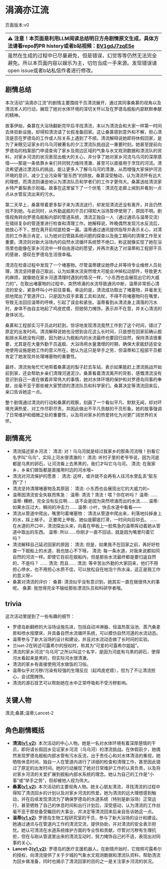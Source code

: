 # 涓滴亦江流
页面版本:v0
 

| :warning: 注意！本页面是利用LLM阅读总结明日方舟剧情原文生成，具体方法请看repo的PR history或者b站视频：[BV1gdJ7zqESe](https://www.bilibili.com/video/BV1gdJ7zqESe/)         |
|:----------------------------|
| 虽然在生成的过程中已尽量避免，但是错误，幻觉等等仍然无法完全避免。所以本页面内容以娱乐为主，切勿当成一手来源。发现错误请open issue或者b站私信作者进行修改。|



## 剧情总结
本次活动“涓滴亦江流”的剧情主要围绕干员清流展开，通过其同事桑葚的视角以及清流本人的行动，展现了她对水体环境的深切关怀以及在罗德岛舰船内部默默奉献的精神。

故事伊始，桑葚在大浴场翻新完毕后寻找清流，本以为清流会和大家一样第一时间去体验新设施，却得知清流请了长假准备回家。这让桑葚感到意外和不解，担心清流是否在罗德岛的工作或人际关系上遇到了不顺。清流解释说她即将休假回家，是为了亲眼见证家乡的乌乌河被著名的夕江漂流队挑战这一重要时刻。她甚至提前向罗德岛的档案部门申请查询了家乡及周边区域的气象与水文观测数据和漂流队的资料，对家乡河流的状况表现出极大的关心，并分享了她对家乡河流乌乌河的深厚感情——那是一条依靠乡亲们共同努力维持清澈、甚至可以直接用于烹饪的河流。清流希望通过漂流队的挑战，能让更多人了解乌乌河的清澈，从而增强大家保护河流环境的意识，减少工业污染等“脏东西”的排放。桑葚深受触动，认为清流怀有远大的理想，而清流则谦逊地认为漂流队员和学者们的工作才更伟大。桑葚送给清流家乡特产姜梨表示祝福。故事在这里留下了一个伏笔：清流在走廊上闻到并看到一点点从水管反流出来的污水。

第二天早上，桑葚带着更多梨子来为清流送行，却发现清流还没有离开，并且仍然找不到她。与此同时，从外勤返舰的干员们得知大浴场暂停使用了，原因不明。剧情视角转向罗德岛舰船内部的管道系统，清流正独自一人（通过通讯与温蒂交流）在错综复杂的管道里进行检查和清理工作。她解释说，昨晚偶然发现污水反流后，她放心不下，想在离开前彻底检查一遍。温蒂通过通讯提供指导并表示关心，对清流的工作表示肯定，认为她对旧管路系统问题的探查以及施工期间的清理工作至关重要。清流则对新大浴场内的自然水流循环系统赞不绝口，称这就像实现了她在浴场里也能像在家乡河流中一样自由游动的愿望，并再次表达了对温蒂和工程部干员的感谢，感叹在罗德岛生活很幸福。

清流在检查过程中发现了一个堵塞物。尽管温蒂建议她停止并等待专业维修人员处理，清流坚持要自己取出，认为如果水流突然增大可能会冲掉松动部件，导致更大的麻烦，就像她在家乡河道清理时遇到的情况一样，“小东西也会展现出它的大威力的”。在取出堵塞物的过程中，突然喷涌的水流导致通讯中断，温蒂非常担心清流的安全，紧急呼叫小叶前往查看。幸运的是，清流成功取出了堵塞物，并毫发无损地爬出了管道开口，只是因为双手拿着工具和法杖，不得不将堵塞物叼在嘴里，导致无法回应温蒂的呼唤，引起了误会和紧张。温蒂看到从清流身上滴落的污水时，身体不由自主地起了鸡皮疙瘩，但她努力掩饰，表示并不在意，并关心清流的身体状况。

桑葚和工程部实习干员此时赶到，惊讶地发现清流竟然工作到了这个时间，错过了原定的出发时间。清流解释说她也没想到会花这么长时间，只是想在回家前确认舰船排水系统没有问题，因为她认为舰船内的水流最终也要回归自然，保持清洁很重要，尤其是在大量外勤干员返舰、大浴场用水量激增的时期，确保大家能舒适安全地使用设施是她工作的意义所在。她认为这只是举手之劳，但温蒂和工程部干员都肯定了她发现并处理堵塞物的重要性。

最终，清流匆匆忙忙地带着桑葚送的梨子赶去车站，表示如果能赶上漂流挑战开始前到家，还会帮助乡亲们清理河道泥沙。桑葚看着清流离开的背影，感慨清流没有意识到自己一直在做着非常伟大的事情，她对水体环境的保护和对罗德岛同事的奉献，丝毫不亚于那些被大家赞颂的漂流队员和科学家们。桑葚决定等清流回来后，亲口告诉她这一点。

整个剧情通过清流的行动和桑葚的观察，刻画了一个看似平凡、默默无闻，却对环境充满热爱、对工作尽职尽责，并因此做出不平凡贡献的干员形象。她的故事强调了日常维护和细微之处的重要性，以及将对家乡的热爱转化为对更广阔世界的关怀。
## 剧情高光
*   清流描述家乡河流：
    清流: 对！乌乌河就是经过我家乡的那条河流哦！别看它名字叫“乌乌”，实际上河水很清澈的！
    清流: 听村子里的老爷爷说，因为河底都是乌黑的卵石，让河流看上去黑黑的，我们才叫它乌乌河。
    清流: 在我家乡，乡亲们做饭都是直接用村边的河水哦~
*   清流对河流保护的愿景：
    清流: 这样，或许就不会再有人往河水里乱丢“脏东西”了！
*   清流坚持清理堵塞物及其原因：
    清流: 小东西也会展现出它的大威力的~
*   温蒂因清流安全失联而焦急：
    温蒂: 清流？清流！喂？你在听吗？
    温蒂: ......
    温蒂: 糟糕，完全没有反应啊......该不会是因为突然喷涌而出的水流......
    温蒂: 如果水压过大，瞬间的冲击力......
    温蒂: 小叶，快去水道中看看——
*   清流从管道中爬出，嘴里叼着堵塞物：
    清流从管道中爬出来，利落地抖掉身上的水，踩上梯子。
    正要爬上甲板，她似是脚底打滑，一时间向后仰去。
    ......
    在水道的开口中，清流探出头来，向着在甲板上一脸焦急的温蒂挥动着她从管道中取出的东西。
    温蒂: 所以......你刚才一直不回话，就是因为嘴里叼着它吗？
*   清流解释自己延迟回家的原因：
    清流: 但是，如果我不在回家之前，再好好检查一下舰船上的水道，我也放心不下呀。
    清流: 每一条水道，对我来说都如同自然的河流一样。即使它目前在舰船内，但是那些水流最终都是要归返自然的，不是吗？
    ......
    清流: 而且......
    清流: 等辛苦出外勤的大家回来，他们不用担心停水，也不用担心水质不佳，可以放松自在地泡个热水澡，这正是我工作的意义呀~
*   桑葚对清流的评价：
    桑葚: 清流似乎没有意识到，她其实一直在做很伟大的事呢。
    桑葚: 我觉得完全不输给那些漂流队员和科研学者哦。
## trivia
这次活动里提到了一些有趣的细节：
*   罗德岛新翻修的大浴场设施先进，包括自动冲淋器、恒温热泵浴池、蒸汽桑拿房和喷水按摩床，并具备自然水流循环系统，可以模仿自然河道的水流动态。
*   温蒂参与了新大浴场的设计和建设，并且对水流动态做了长时间的实验。
*   兰iset-2在转述可露希尔的授权时，称其为“可爱的可露希尔姐姐”。
*   清流的家乡河流“乌乌河”之所以叫这个名字，是因为河底有乌黑的卵石，使得河水看起来是黑的，但实际河水很清澈。
*   清流的家乡有直接使用河水做饭的习俗。
*   温蒂似乎对污秽/污染有较强的生理反应（起鸡皮疙瘩），但为了不让清流担心，会试图掩饰。
*   清流的源石技艺可以帮助她在水中正常呼吸和不受污秽影响。
## 关键人物
清流;桑葚;温蒂;Lancet-2
## 角色剧情概括
-   **清流([v1](../chars/char_385_finlpp.md),[v2](../char_v3/char_385_finlpp.md))**: 本次活动的中心人物。她是一名对水体环境有着深厚感情的干员，即将请长假回乡见证家乡河流（乌乌河）的漂流挑战。在休假前夕，她偶然发现罗德岛舰船内部水管有污水反流，出于责任心和对水体清洁的重视，她牺牲休息时间，独自一人在管道内进行了详细的检查和清理工作，甚至因此错过了原定的出发时间。她的行动展现了她对日常维护工作的认真负责，以及将对家乡河流的关爱扩展到舰船内部水系统的理念。她认为自己的工作是“小事”或“举手之劳”，但却被他人视为伟大。
-   **桑葚([v1](../chars/char_473_mberry.md),[v2](../char_v3/char_473_mberry.md))**: 本次活动的主要视角人物。她关心朋友清流，寻找清流的过程中得知了清流回乡的计划以及对家乡河流的热爱。她为清流的远大理想感到触动，并在后续发现清流为了确保罗德岛的水道系统（特别是新浴场）正常运行，甚至牺牲了自己的休息时间和出行计划后，深受感动，认为清流的工作丝毫不亚于那些备受瞩目的大事业，并决定等清流回来后亲自告诉她这一点。
-   **温蒂([v1](../chars/char_400_weedy.md),[v2](../char_v3/char_400_weedy.md))**: 罗德岛生物工程研究室的干员，参与了新大浴场的设计和建设。她通过通讯与在管道内工作的清流交流，提供协助，并对清流的安全表示担忧。她认可清流在水道系统维护方面的专业性和贡献，尽管对污秽有生理抗拒，但在与刚从管道里出来的清流互动时，努力掩饰自己的不适，表现出对同事的关心。
-   **Lancet-2([v1](../chars/char_285_medic2.md),[v2](../char_v3/char_285_medic2.md))**: 罗德岛的医疗支援机器人。在剧情开始时，它按照可露希尔的授权，向清流提供了关于夕城的气象水文观测数据和漂流队资料，帮助清流为回乡做准备，同时也揭示了清流回家的目的之一是关注家乡河流的状况。